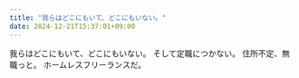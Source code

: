 ```yaml
---
title: "我らはどこにもいて、どこにもいない。"
date: 2024-12-21T15:37:01+09:00
---
```

我らはどこにもいて、どこにもいない。
そして定職につかない。
住所不定、無職っと。
ホームレスフリーランスだ。
